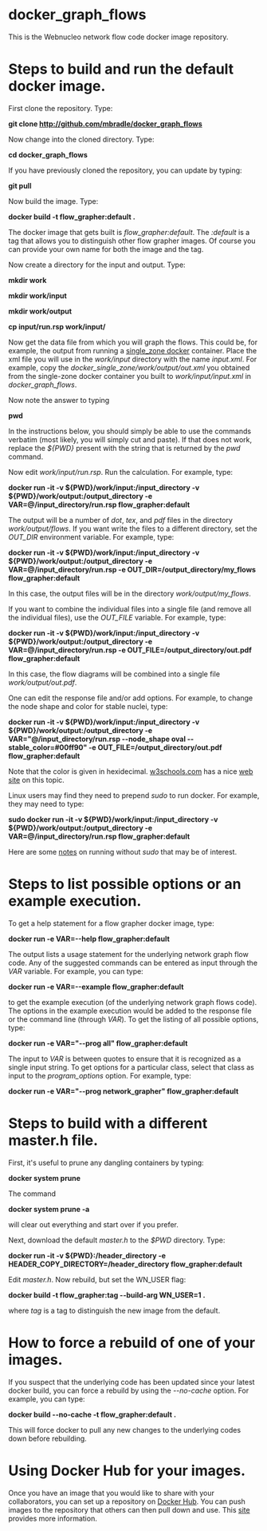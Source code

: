# docker_graph_flows
This is the Webnucleo network flow code docker image repository.

# Steps to build and run the default docker image.

First clone the repository.  Type:

**git clone http://github.com/mbradle/docker_graph_flows**

Now change into the cloned directory.  Type:

**cd docker_graph_flows**

If you have previously cloned the repository, you can update by typing:

**git pull**

Now build the image.  Type:

**docker build -t flow_grapher:default .**

The docker image that gets built is *flow_grapher:default*.  The *:default* is a tag that allows you to distinguish other flow grapher images.  Of course you can provide your own name for both the image and the tag.

Now create a directory for the input and output.  Type:

**mkdir work**

**mkdir work/input**

**mkdir work/output**

**cp input/run.rsp work/input/**

Now get the data file from which you will graph the flows.  This could be, for example, the output from running a [single_zone docker](https://github.com/mbradle/docker_single_zone/blob/master/README.md) container. Place the xml file you will use in the *work/input* directory with the name *input.xml*.  For example, copy the *docker_single_zone/work/output/out.xml* you obtained from the single-zone docker container you built to *work/input/input.xml* in *docker_graph_flows*.

Now note the answer to typing

**pwd**

In the instructions below, you should simply be able to use the commands verbatim (most likely, you will simply cut and paste).  If that does not work, replace the *${PWD}* present with the string that is returned by the *pwd* command.

Now edit *work/input/run.rsp*.  Run the calculation.  For example, type:

**docker run -it -v ${PWD}/work/input:/input_directory -v ${PWD}/work/output:/output_directory -e VAR=@/input_directory/run.rsp flow_grapher:default**

The output will be a number of *dot*, *tex*, and *pdf* files in the directory *work/output/flows*.  If you want write the files to a different directory, set the *OUT_DIR* environment variable.  For example, type:

**docker run -it -v ${PWD}/work/input:/input_directory -v ${PWD}/work/output:/output_directory -e VAR=@/input_directory/run.rsp -e OUT_DIR=/output_directory/my_flows flow_grapher:default**

In this case, the output files will be in the directory *work/output/my_flows*.

If you want to combine the individual files into a single file (and remove all the individual files), use the *OUT_FILE* variable.  For example, type:

**docker run -it -v ${PWD}/work/input:/input_directory -v ${PWD}/work/output:/output_directory -e VAR=@/input_directory/run.rsp -e  OUT_FILE=/output_directory/out.pdf flow_grapher:default**

In this case, the flow diagrams will be combined into a single file *work/output/out.pdf*.

One can edit the response file and/or add options.  For example, to change the node shape and color for stable nuclei, type:

**docker run -it -v ${PWD}/work/input:/input_directory -v ${PWD}/work/output:/output_directory -e VAR="@/input_directory/run.rsp --node_shape oval --stable_color=#00ff90" -e OUT_FILE=/output_directory/out.pdf flow_grapher:default**

Note that the color is given in hexidecimal.  [w3schools.com](https://w3schools.com) has a nice [web site](https://www.w3schools.com/html/html_colors_hex.asp) on this topic.

Linux users may find they need to prepend *sudo* to run docker.  For example, they may need to type:

**sudo docker run -it -v ${PWD}/work/input:/input_directory -v ${PWD}/work/output:/output_directory -e VAR=@/input_directory/run.rsp flow_grapher:default**

Here are some [notes](https://askubuntu.com/questions/477551/how-can-i-use-docker-without-sudo) on running without *sudo* that may be of interest.

# Steps to list possible options or an example execution.

To get a help statement for a flow grapher docker image, type:

**docker run -e VAR=--help flow_grapher:default**

The output lists a usage statement for the underlying network graph flow code.  Any of the suggested commands can be entered as input through the *VAR* variable.  For example, you can type:

**docker run -e VAR=--example flow_grapher:default**

to get the example execution (of the underlying network graph flows code).  The options in the example execution would be added to the response file or the command line (through *VAR*).  To get the listing of all possible options, type:

**docker run -e VAR="--prog all" flow_grapher:default**

The input to *VAR* is between quotes to ensure that it is recognized as a single input string.  To get options for a particular class, select that class as input to the *program_options* option.  For example, type:

**docker run -e VAR="--prog network_grapher" flow_grapher:default**

# Steps to build with a different master.h file.

First, it's useful to prune any dangling containers by typing:

**docker system prune**

The command

**docker system prune -a**

will clear out everything and start over if you prefer.

Next, download the default *master.h* to the *$PWD* directory.  Type:

**docker run -it -v ${PWD}:/header_directory -e HEADER_COPY_DIRECTORY=/header_directory flow_grapher:default**

Edit *master.h*.  Now rebuild, but set the WN_USER flag:

**docker build -t flow_grapher:tag --build-arg WN_USER=1 .**

where *tag* is a tag to distinguish the new image from the default.  

# How to force a rebuild of one of your images.

If you suspect that the underlying code has been updated since your latest docker build, you can force a rebuild by using the *--no-cache* option.  For example, you can type:

**docker build --no-cache -t flow_grapher:default .**

This will force docker to pull any new changes to the underlying codes down before rebuilding.

# Using Docker Hub for your images.

Once you have an image that you would like to share with your collaborators, you can set up a repository on [Docker Hub](https://hub.docker.com).  You can push images to the repository that others can then pull down and use.  This [site](https://runnable.com/docker/using-docker-hub) provides more information.
